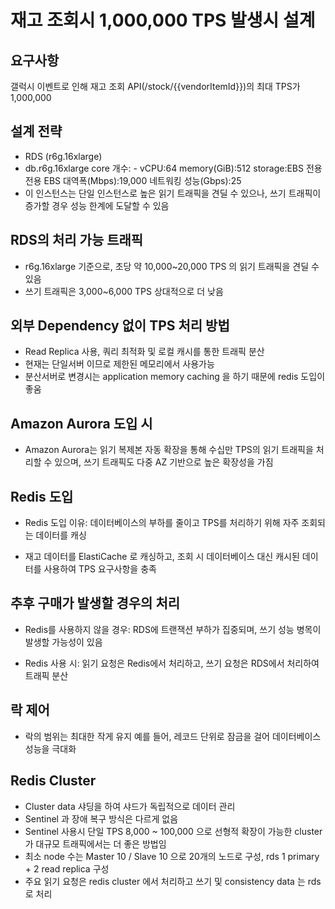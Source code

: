 # 재고 조회시 1,000,000 TPS 발생시 설계

## 요구사항

갤럭시 이벤트로 인해 재고 조회 API(/stock/{{vendorItemId}})의 최대 TPS가 1,000,000

## 설계 전략

 - RDS (r6g.16xlarge)
 - db.r6g.16xlarge core 개수: -  vCPU:64 memory(GiB):512 storage:EBS 전용 전용 EBS 대역폭(Mbps):19,000 네트워킹 성능(Gbps):25
 - 이 인스턴스는 단일 인스턴스로 높은 읽기 트래픽을 견딜 수 있으나, 쓰기 트래픽이 증가할 경우 성능 한계에 도달할 수 있음

## RDS의 처리 가능 트래픽

- r6g.16xlarge 기준으로, 초당 약 10,000~20,000 TPS 의 읽기 트래픽을 견딜 수 있음
- 쓰기 트래픽은 3,000~6,000 TPS 상대적으로 더 낮음

## 외부 Dependency 없이 TPS 처리 방법

 - Read Replica 사용, 쿼리 최적화 및 로컬 캐시를 통한 트래픽 분산
 - 현재는 단일서버 이므로 제한된 메모리에서 사용가능
 - 분산서버로 변경시는 application memory caching 을 하기 때문에 redis 도입이 좋움

## Amazon Aurora 도입 시

- Amazon Aurora는 읽기 복제본 자동 확장을 통해 수십만 TPS의 읽기 트래픽을 처리할 수 있으며, 쓰기 트래픽도 다중 AZ 기반으로 높은 확장성을 가짐

## Redis 도입

- Redis 도입 이유: 데이터베이스의 부하를 줄이고 TPS를 처리하기 위해 자주 조회되는 데이터를 캐싱

- 재고 데이터를 ElastiCache 로 캐싱하고, 조회 시 데이터베이스 대신 캐시된 데이터를 사용하여 TPS 요구사항을 충족

## 추후 구매가 발생할 경우의 처리

- Redis를 사용하지 않을 경우: RDS에 트랜잭션 부하가 집중되며, 쓰기 성능 병목이 발생할 가능성이 있음

- Redis 사용 시: 읽기 요청은 Redis에서 처리하고, 쓰기 요청은 RDS에서 처리하여 트래픽 분산

## 락 제어

- 락의 범위는 최대한 작게 유지 예를 들어, 레코드 단위로 잠금을 걸어 데이터베이스 성능을 극대화

## Redis Cluster
- Cluster data 샤딩을 하여 샤드가 독립적으로 데이터 관리
- Sentinel 과 장애 복구 방식은 다르게 없음
- Sentinel 사용시 단일 TPS 8,000 ~ 100,000 으로 선형적 확장이 가능한 cluster 가 대규모 트래픽에서는 더 좋은 방법임
- 최소 node 수는 Master 10 / Slave 10 으로 20개의 노드로 구성, rds 1 primary + 2 read replica 구성
- 주요 읽기 요청은 redis cluster 에서 처리하고 쓰기 및 consistency data 는 rds 로 처리





